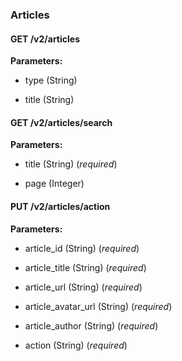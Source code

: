### Articles



#### GET /v2/articles

 

**Parameters:** 


 - type (String)

 - title (String)



#### GET /v2/articles/search

 

**Parameters:** 


 - title (String) (*required*)

 - page (Integer)



#### PUT /v2/articles/action

 

**Parameters:** 


 - article\_id (String) (*required*)

 - article\_title (String) (*required*)

 - article\_url (String) (*required*)

 - article\_avatar\_url (String) (*required*)

 - article\_author (String) (*required*)

 - action (String) (*required*)





